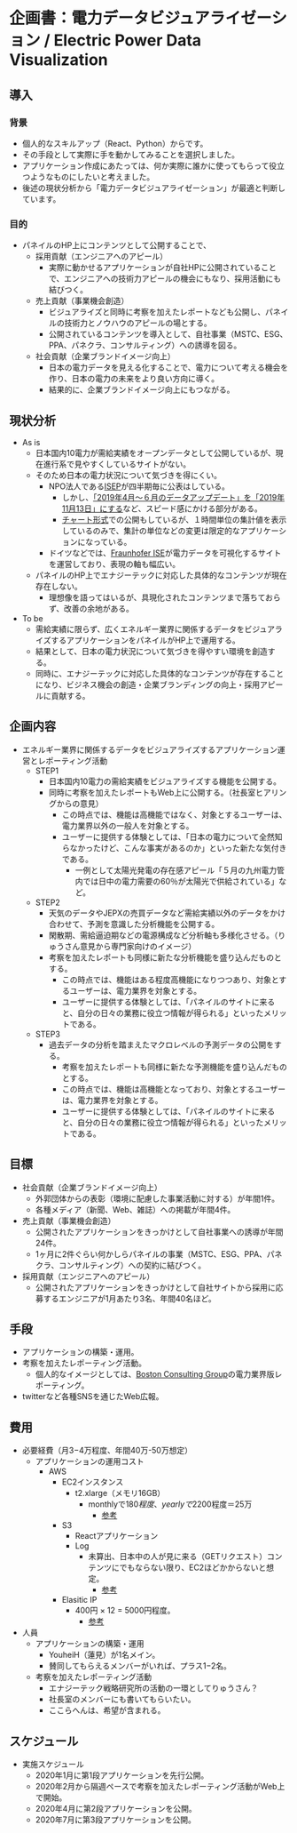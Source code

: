 # 企画書：電力データビジュアライゼーション / Electric Power Data Visualization

## 導入
### 背景
- 個人的なスキルアップ（React、Python）からです。
- その手段として実際に手を動かしてみることを選択しました。
- アプリケーション作成にあたっては、何か実際に誰かに使ってもらって役立つようなものにしたいと考えました。
- 後述の現状分析から「電力データビジュアライゼーション」が最適と判断しています。
  
### 目的
- パネイルのHP上にコンテンツとして公開することで、
  - 採用貢献（エンジニアへのアピール）
    - 実際に動かせるアプリケーションが自社HPに公開されていることで、エンジニアへの技術力アピールの機会にもなり、採用活動にも結びつく。
  - 売上貢献（事業機会創造）
    - ビジュアライズと同時に考察を加えたレポートなども公開し、パネイルの技術力とノウハウのアピールの場とする。
    - 公開されているコンテンツを導入として、自社事業（MSTC、ESG、PPA、パネクラ、コンサルティング）への誘導を図る。
  - 社会貢献（企業ブランドイメージ向上）
    - 日本の電力データを見える化することで、電力について考える機会を作り、日本の電力の未来をより良い方向に導く。
    - 結果的に、企業ブランドイメージ向上にもつながる。

## 現状分析
- As is
  - 日本国内10電力が需給実績をオープンデータとして公開しているが、現在進行系で見やすくしているサイトがない。
  - そのため日本の電力状況について気づきを得にくい。
    - NPO法人である[ISEP](https://isep-energychart.com/graphics/)が四半期毎に公表はしている。
      - しかし、[「2019年4月〜６月のデータアップデート」を「2019年11月13日」にする](https://isep-energychart.com/1019/)など、スピード感にかける部分がある。
      - [チャート形式](https://isep-energychart.com/graphics/electricityproduction/?region=all&period_year=2016&period_month=4&period_day=1&period_length=1+week&display_format=residual_demand)での公開もしているが、１時間単位の集計値を表示しているのみで、集計の単位などの変更は限定的なアプリケーションになっている。
    - ドイツなどでは、[Fraunhofer ISE](https://www.energy-charts.de/power.htm?source=solar-wind&year=2019&week=49)が電力データを可視化するサイトを運営しており、表現の軸も幅広い。
  - パネイルのHP上でエナジーテックに対応した具体的なコンテンツが現在存在しない。
    - 理想像を語ってはいるが、具現化されたコンテンツまで落ちておらず、改善の余地がある。
- To be
  - 需給実績に限らず、広くエネルギー業界に関係するデータをビジュアライズするアプリケーションをパネイルがHP上で運用する。
  - 結果として、日本の電力状況について気づきを得やすい環境を創造する。
  - 同時に、エナジーテックに対応した具体的なコンテンツが存在することになり、ビジネス機会の創造・企業ブランディングの向上・採用アピールに貢献する。
  
## 企画内容
 - エネルギー業界に関係するデータをビジュアライズするアプリケーション運営とレポーティング活動
   - STEP1
     - 日本国内10電力の需給実績をビジュアライズする機能を公開する。
     - 同時に考察を加えたレポートもWeb上に公開する。（社長室ヒアリングからの意見）
       - この時点では、機能は高機能ではなく、対象とするユーザーは、電力業界以外の一般人を対象とする。
       - ユーザーに提供する体験としては、「日本の電力について全然知らなかったけど、こんな事実があるのか」といった新たな気付きである。
         - 一例として太陽光発電の存在感アピール「５月の九州電力管内では日中の電力需要の60％が太陽光で供給されている」など。
   - STEP2
     - 天気のデータやJEPXの売買データなど需給実績以外のデータをかけ合わせて、予測を意識した分析機能を公開する。
     - 閑散期、需給逼迫期などの電源構成など分析軸も多様化させる。（りゅうさん意見から専門家向けのイメージ）
     - 考察を加えたレポートも同様に新たな分析機能を盛り込んだものとする。
       - この時点では、機能はある程度高機能になりつつあり、対象とするユーザーは、電力業界を対象とする。
       - ユーザーに提供する体験としては、「パネイルのサイトに来ると、自分の日々の業務に役立つ情報が得られる」といったメリットである。
   - STEP3
     - 過去データの分析を踏まえたマクロレベルの予測データの公開をする。
       - 考察を加えたレポートも同様に新たな予測機能を盛り込んだものとする。
       - この時点では、機能は高機能となっており、対象とするユーザーは、電力業界を対象とする。
       - ユーザーに提供する体験としては、「パネイルのサイトに来ると、自分の日々の業務に役立つ情報が得られる」といったメリットである。
## 目標
 - 社会貢献（企業ブランドイメージ向上）
   - 外郭団体からの表彰（環境に配慮した事業活動に対する）が年間1件。
   - 各種メディア（新聞、Web、雑誌）への掲載が年間4件。
 - 売上貢献（事業機会創造）
   - 公開されたアプリケーションをきっかけとして自社事業への誘導が年間24件。
   - 1ヶ月に2件ぐらい何かしらパネイルの事業（MSTC、ESG、PPA、パネクラ、コンサルティング）への契約に結びつく。
 - 採用貢献（エンジニアへのアピール）
   - 公開されたアプリケーションをきっかけとして自社サイトから採用に応募するエンジニアが1月あたり3名、年間40名ほど。
## 手段
 - アプリケーションの構築・運用。
 - 考察を加えたレポーティング活動。
   - 個人的なイメージとしては、[Boston Consulting Group](https://www.bcg.com/ja-jp/featured-insights/how-to/corporate-citizenship-strategy.aspx)の電力業界版レポーティング。
 - twitterなど各種SNSを通じたWeb広報。
## 費用
 - 必要経費（月3−4万程度、年間40万-50万想定）
   - アプリケーションの運用コスト
     - AWS
       - EC2インスタンス
         - t2.xlarge（メモリ16GB）
           - monthlyで$180程度、yearlyで$2200程度＝25万
             - [参考](https://qiita.com/jyotti/items/d47b52fa13d12476406f)
       - S3
         - Reactアプリケーション
         - Log
           - 未算出、日本中の人が見に来る（GETリクエスト）コンテンツにでもならない限り、EC2ほどかからないと想定。
             - [参考](https://qiita.com/kawaz/items/07d67a851fd49c1c183e)
       - Elasitic IP
         - 400円 × 12 = 5000円程度。
           - [参考](https://www.denet.ad.jp/technology/2018/08/awsprice.html)
 - 人員
   - アプリケーションの構築・運用
     - YouheiH（蓮見）が1名メイン。
     - 賛同してもらえるメンバーがいれば、プラス1−2名。
   - 考察を加えたレポーティング活動
     - エナジーテック戦略研究所の活動の一環としてりゅうさん？
     - 社長室のメンバーにも書いてもらいたい。
     - ここらへんは、希望が含まれる。
## スケジュール
 - 実施スケジュール
   - 2020年1月に第1段アプリケーションを先行公開。
   - 2020年2月から隔週ペースで考察を加えたレポーティング活動がWeb上で開始。
   - 2020年4月に第2段アプリケーションを公開。
   - 2020年7月に第3段アプリケーションを公開。
 